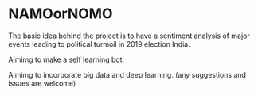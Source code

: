# NAMOorNOMO

The basic idea behind the project is to have a sentiment analysis of major events leading to political turmoil in
2019 election India.

Aimimg to make a self learning bot.

Aimimg to incorporate big data and deep learning.
(any suggestions and issues are welcome)
